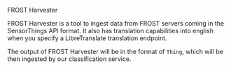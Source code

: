 FROST Harvester

FROST Harvester is a tool to ingest data from FROST servers coming in the SensorThings API format. It also has translation capabilities into english when you specify a LibreTranslate translation endpoint.

The output of FROST Harvester will be in the format of `Thing`, which will be then ingested by our classification service.